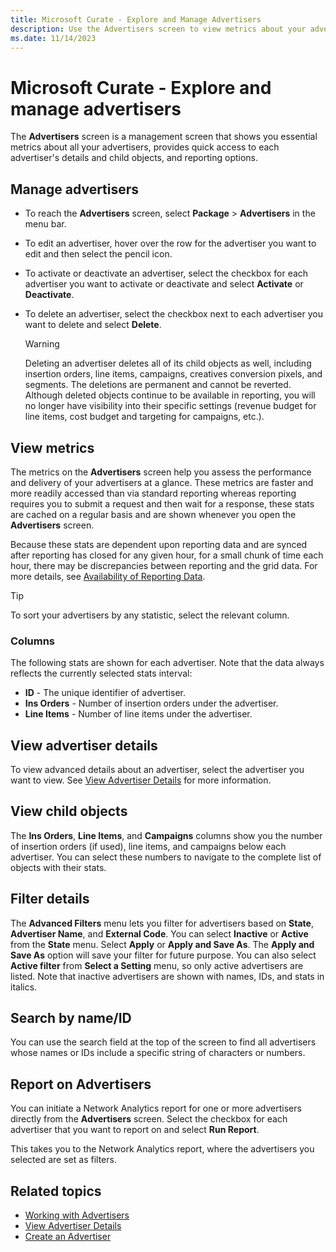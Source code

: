 ```yaml
---
title: Microsoft Curate - Explore and Manage Advertisers
description: Use the Advertisers screen to view metrics about your advertisers. It provides quick access to each advertiser's details and child objects, and reporting options.
ms.date: 11/14/2023
---
```


# Microsoft Curate - Explore and manage advertisers

The **Advertisers** screen is a management screen that shows you essential metrics about all your advertisers, provides quick access to each advertiser's details and child objects, and reporting options.

## Manage advertisers

- To reach the **Advertisers** screen, select **Package** > **Advertisers** in the menu bar.
- To edit an advertiser, hover over the row for the advertiser you want to edit and then select the pencil icon.
- To activate or deactivate an advertiser, select the checkbox for each advertiser you want to activate or deactivate and select **Activate** or **Deactivate**.
- To delete an advertiser, select the checkbox next to each advertiser you want to delete and select **Delete**.

  > [!WARNING]
  > Deleting an advertiser deletes all of its child objects as well, including insertion orders, line items, campaigns, creatives conversion pixels, and segments. The deletions are permanent and cannot be reverted. Although deleted objects continue to be available in reporting, you will no longer have visibility into their specific settings (revenue budget for line items, cost budget and targeting for campaigns, etc.).

## View metrics

The metrics on the **Advertisers** screen help you assess the performance and delivery of your advertisers at a glance. These metrics are faster and more readily accessed than via standard reporting whereas reporting requires you to submit a request and then wait for a response, these stats are cached on a regular basis and are shown whenever you open the **Advertisers** screen.

Because these stats are dependent upon reporting data and are synced after reporting has closed for any given hour, for a small chunk of time each hour, there may be discrepancies between reporting and the grid data. For more details, see [Availability of Reporting Data](./availability-of-reporting-data.md).

> [!TIP]
> To sort your advertisers by any statistic, select the relevant column.

### Columns

The following stats are shown for each advertiser. Note that the data always reflects the currently selected stats interval:

- **ID** - The unique identifier of advertiser.
- **Ins Orders** - Number of insertion orders under the advertiser.
- **Line Items** - Number of line items under the advertiser.

## View advertiser details

To view advanced details about an advertiser, select the advertiser you want to view. See [View Advertiser Details](./view-advertiser-details.md) for more information.

## View child objects

The **Ins Orders**, **Line Items**, and **Campaigns** columns show you the number of insertion orders (if used), line items, and campaigns below each advertiser. You can select these numbers to navigate to the complete list of objects with their stats.

## Filter details

The **Advanced Filters** menu lets you filter for advertisers based on **State**, **Advertiser Name**, and **External Code**. You can select **Inactive** or **Active** from the **State** menu. Select **Apply** or **Apply and Save As**. The **Apply and Save As** option will save your filter for future purpose. You can also select **Active filter** from **Select a Setting** menu, so only active advertisers are listed. Note that inactive advertisers are shown with names, IDs, and stats in italics.

## Search by name/ID

You can use the search field at the top of the screen to find all advertisers whose names or IDs include a specific string of characters or numbers.

## Report on Advertisers

You can initiate a Network Analytics report for one or more advertisers directly from the **Advertisers** screen. Select the checkbox for each advertiser that you want to report on and select **Run Report**.

This takes you to the Network Analytics report, where the advertisers you selected are set as filters.

## Related topics

- [Working with Advertisers](./working-with-advertisers.md)
- [View Advertiser Details](./view-advertiser-details.md)
- [Create an Advertiser](./create-an-advertiser.md)
